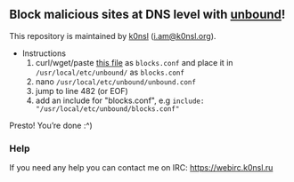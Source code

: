 ## Block malicious sites at DNS level with [unbound](http://www.unbound.net/)!
This repository is maintained by [k0nsl](https://k0nsl.org/blog/) ([i.am@k0nsl.org](mailto:i.am@k0nsl.org)).

* Instructions
    1. curl/wget/paste [this file](https://raw.githubusercontent.com/k0nsl/unbound-blocklist/master/blocks.conf) as `blocks.conf` and place it in
    `/usr/local/etc/unbound/` as `blocks.conf`
    2. nano `/usr/local/etc/unbound/unbound.conf`
    3. jump to line 482 (or EOF)
    4. add an include for "blocks.conf", e.g `include: "/usr/local/etc/unbound/blocks.conf"`

Presto! You’re done :^)

### Help

If you need any help you can contact me on IRC: https://webirc.k0nsl.ru